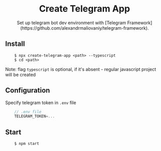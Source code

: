 <h1 align="center">Create Telegram App</h1>
<div align="center">
Set up telegram bot dev environment with [Telegram Framework](https://github.com/alexandrmaliovaniy/telegram-framework).
</div>


## Install

```shell
    $ npx create-telegram-app <path> --typescript
    $ cd <path>
```

Note: flag `typescript` is optional, if it's absent - regular javascript project will be created

## Configuration

Specify telegram token in `.env` file

```javascript
    // .env file
    TELEGRAM_TOKEN=...
```

## Start

```shell
    $ npm start
```